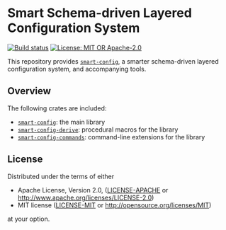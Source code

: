 # Smart Schema-driven Layered Configuration System

[![Build status](https://github.com/matter-labs/smart-config/actions/workflows/ci.yml/badge.svg)](https://github.com/matter-labs/smart-config/actions/workflows/ci.yml)
[![License: MIT OR Apache-2.0](https://img.shields.io/badge/License-MIT%2FApache--2.0-blue)](https://github.com/matter-labs/smart-config#license)

This repository provides [`smart-config`](crates/smart-config), a smarter schema-driven layered configuration system,
and accompanying tools.

## Overview

The following crates are included:

- [`smart-config`](crates/smart-config): the main library
- [`smart-config-derive`](crates/smart-config-derive): procedural macros for the library
- [`smart-config-commands`](crates/smart-config-commands): command-line extensions for the library

## License

Distributed under the terms of either

- Apache License, Version 2.0, ([LICENSE-APACHE](LICENSE-APACHE) or http://www.apache.org/licenses/LICENSE-2.0)
- MIT license ([LICENSE-MIT](LICENSE-MIT) or http://opensource.org/licenses/MIT)

at your option.
